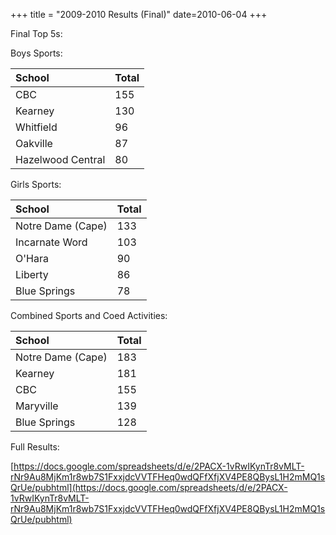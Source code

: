+++
title = "2009-2010 Results (Final)"
date=2010-06-04
+++

Final Top 5s:

Boys Sports:

|School|Total|
|:-|:-|
|CBC|155|
|Kearney|130|
|Whitfield|96|
|Oakville|87|
|Hazelwood Central|80|

Girls Sports:

|School|Total|
|:-|:-|
|Notre Dame (Cape)|133|
|Incarnate Word|103|
|O'Hara|90|
|Liberty|86|
|Blue Springs|78|

Combined Sports and Coed Activities:

|School|Total|
|:-|:-|
|Notre Dame (Cape)|183|
|Kearney|181|
|CBC|155|
|Maryville|139|
|Blue Springs|128|

Full Results:

[https://docs.google.com/spreadsheets/d/e/2PACX-1vRwIKynTr8vMLT-rNr9Au8MjKm1r8wb7S1FxxjdcVVTFHeq0wdQFfXfjXV4PE8QBysL1H2mMQ1sQrUe/pubhtml](https://docs.google.com/spreadsheets/d/e/2PACX-1vRwIKynTr8vMLT-rNr9Au8MjKm1r8wb7S1FxxjdcVVTFHeq0wdQFfXfjXV4PE8QBysL1H2mMQ1sQrUe/pubhtml)
